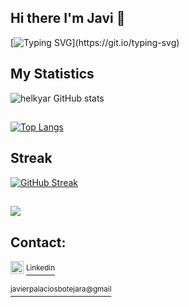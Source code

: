 ## Hi there I'm Javi 👋

[![Typing SVG](https://readme-typing-svg.demolab.com?font=Times+new+roman&weight=600&duration=3000&pause=300&color=4FB0F7&background=4E6EFF00&multiline=true&width=800&height=55&lines=Fronend+developer;_____________________)](https://git.io/typing-svg)

 ## My Statistics
 
![helkyar GitHub stats](https://github-readme-stats.vercel.app/api?username=helkyar&show_icons=true&theme=radical)

## 
[![Top Langs](https://github-readme-stats.vercel.app/api/top-langs/?username=helkyar&layout=compact&theme=radical)](https://github.com/PabloMatMar/github-readme-stats)

## Streak
[![GitHub Streak](https://streak-stats.demolab.com/?user=helkyar&theme=radical)](https://git.io/streak-stats)


##
![](https://komarev.com/ghpvc/?username=helkyar&color=75F94D)




## Contact:
<p>
 
 <img src="https://raw.githubusercontent.com/danielcranney/readme-generator/main/public/icons/socials/linkedin.svg" width="21" height="21" />

<a href="https://www.linkedin.com/in/javierpalaciosbotrejara/" target="_blank" rel="noreferrer">
 <sup>Linkedin</sup>
</a>  
</p>

<a href="mailto:javierpalaciosbotejara@gmail.com"><sup>javierpalaciosbotejara@gmail</sup></a>
